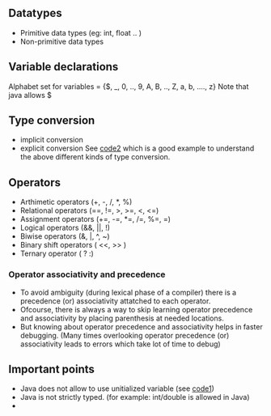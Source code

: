 ## Datatypes
- Primitive data types (eg: int, float .. )
- Non-primitive data types

## Variable declarations
Alphabet set for variables = {$, _, 0, .., 9, A, B, .., Z, a, b, ...., z}
Note that java allows $  

## Type conversion
- implicit conversion
- explicit conversion
See [code2](code2.java) which is a good example to understand the above different kinds of type conversion.  

## Operators
- Arthimetic operators (+, -, /, *, %)
- Relational operators (==, !=, >, >=, <, <=)
- Assignment operators (+=, -=, *=, /=, %=, =)
- Logical operators (&&, ||, !)
- Biwise operators (&, |, ^, ~)
- Binary shift operators ( <<, >> )
- Ternary operator ( ? :)

### Operator associativity and precedence
- To avoid ambiguity (during lexical phase of a compiler) there is a precedence (or) associativity attatched to each operator.  <br/>
- Ofcourse, there is always a way to skip learning operator precedence and associativity by placing parenthesis at needed locations.  <br/>
- But knowing about operator precedence and associativity helps in faster debugging. (Many times overlooking operator precedence (or) associativity leads to errors which take lot of time to debug)  <br/>


## Important points
* Java does not allow to use unitialized variable  (see [code1](code1.java))
* Java is not strictly typed. (for example: int/double is allowed in Java)
* 

